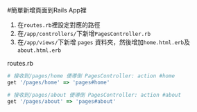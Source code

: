 #簡單新增頁面到Rails App裡

1. 在`routes.rb`裡設定對應的路徑
2. 在`/app/controllers/`下新增`PagesController.rb`
3. 在`/app/views/`下新增 `pages` 資料夾，然後增加`home.html.erb`及`about.html.erb`

routes.rb
```ruby
# 接收到/pages/home 便導倒 PagesController: action #home
get '/pages/home' => 'pages#home'

# 接收到/pages/about 便導倒 PagesController: action #about
get '/pages/about' => 'pages#about'
```